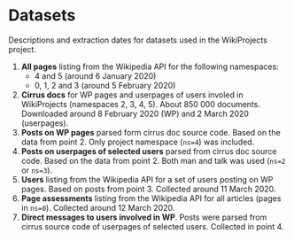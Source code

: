 # Datasets

Descriptions and extraction dates for datasets used in the WikiProjects project.

1. **All pages** listing from the Wikipedia API for the following namespaces:
    * 4 and 5 (around 6 January 2020)
    * 0, 1, 2 and 3 (around 5 February 2020)
2. **Cirrus docs** for WP pages and userpages of users involed in WikiProjects
   (namespaces 2, 3, 4, 5). About 850 000 documents.
   Downloaded around 8 February 2020 (WP) and 2 March 2020 (userpages).
3. **Posts on WP pages** parsed form cirrus doc source code. Based on the
   data from point 2. Only project namespace (`ns=4`) was included.
4. **Posts on userpages of selected users** parsed from cirrus doc source code.
   Based on the data from point 2. Both man and talk was used
   (`ns=2` or `ns=3`).
5. **Users** listing from the Wikipedia API for a set of users posting
   on WP pages. Based on posts from point 3. Collected around 11 March 2020.
6. **Page assessments** listing from the Wikipedia API for all articles
   (pages in `ns=0`). Collected around 12 March 2020.
7. **Direct messages to users involved in WP**. Posts were parsed
   from cirrus source code of userpages of selected users. Collected in point 4.
